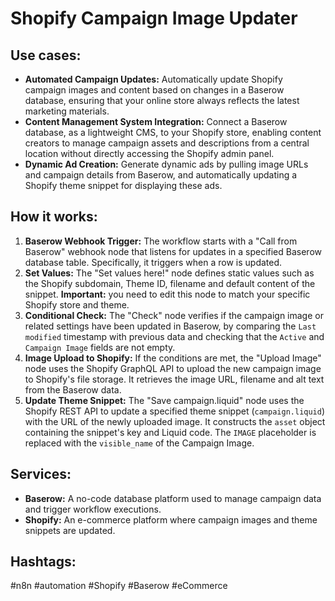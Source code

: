 # Shopify Campaign Image Updater

## Use cases:

*   **Automated Campaign Updates:** Automatically update Shopify campaign images and content based on changes in a Baserow database, ensuring that your online store always reflects the latest marketing materials.
*   **Content Management System Integration:** Connect a Baserow database, as a lightweight CMS, to your Shopify store, enabling content creators to manage campaign assets and descriptions from a central location without directly accessing the Shopify admin panel.
*   **Dynamic Ad Creation:** Generate dynamic ads by pulling image URLs and campaign details from Baserow, and automatically updating a Shopify theme snippet for displaying these ads.

## How it works:

1.  **Baserow Webhook Trigger:** The workflow starts with a "Call from Baserow" webhook node that listens for updates in a specified Baserow database table.  Specifically, it triggers when a row is updated.
2.  **Set Values:** The "Set values here!" node defines static values such as the Shopify subdomain, Theme ID, filename and default content of the snippet. **Important:** you need to edit this node to match your specific Shopify store and theme.
3.  **Conditional Check:** The "Check" node verifies if the campaign image or related settings have been updated in Baserow, by comparing the `Last modified` timestamp with previous data and checking that the `Active` and `Campaign Image` fields are not empty.
4.  **Image Upload to Shopify:** If the conditions are met, the "Upload Image" node uses the Shopify GraphQL API to upload the new campaign image to Shopify's file storage.  It retrieves the image URL, filename and alt text from the Baserow data.
5.  **Update Theme Snippet:** The "Save campaign.liquid" node uses the Shopify REST API to update a specified theme snippet (`campaign.liquid`) with the URL of the newly uploaded image.  It constructs the `asset` object containing the snippet's key and Liquid code. The `IMAGE` placeholder is replaced with the `visible_name` of the Campaign Image.

## Services:

*   **Baserow:** A no-code database platform used to manage campaign data and trigger workflow executions.
*   **Shopify:** An e-commerce platform where campaign images and theme snippets are updated.

## Hashtags:

#n8n #automation #Shopify #Baserow #eCommerce
